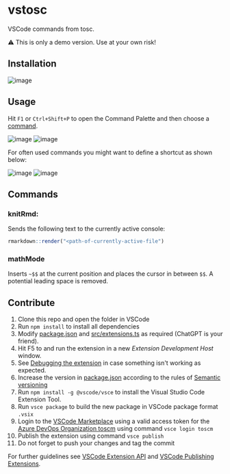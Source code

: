 # vstosc

VSCode commands from tosc.

⚠️ This is only a demo version. Use at your own risk!

## Installation

![image](https://github.com/toscm/vstosc/assets/12760468/81d9d3e7-78aa-47a3-bf3a-6536970f1d50 )

## Usage

Hit `F1` or `Ctrl+Shift+P` to open the Command Palette and then choose a [command](#commands).

![image](https://github.com/toscm/vstosc/assets/12760468/da1297b3-9671-4e8c-8f74-bca2064762e2)
![image](https://github.com/toscm/vstosc/assets/12760468/03343a69-bc56-4e2a-82db-bf32fd924d51)

For often used commands you might want to define a shortcut as shown below:

![image](https://github.com/toscm/vstosc/assets/12760468/45201d5b-1555-4485-b7c6-6658fdc3841f)
![image](https://github.com/toscm/vstosc/assets/12760468/f24fcc2f-677d-474e-8129-6ef3fa99988a)

## Commands

### knitRmd:

Sends the following text to the currently active console:

```R
rmarkdown::render("<path-of-currently-active-file")
```

### mathMode

Inserts `~$$` at the current position and places the cursor in between `$$`. A potential leading space is removed.

## Contribute

1. Clone this repo and open the folder in VSCode
2. Run `npm install` to install all dependencies
3. Modify [package.json](package.json) and [src/extensions.ts](src/extensions.ts) as required (ChatGPT is your friend).
4. Hit F5 to and run the extension in a new *Extension Development Host* window.
5. See [Debugging the extension](https://code.visualstudio.com/api/get-started/your-first-extension#debugging-the-extension) in case something isn't working as expected.
6. Increase the version in [package.json](package.json) according to the rules of [Semantic versioning](https://semver.org/)
7. Run `npm install -g @vscode/vsce` to install the Visual Studio Code Extension Tool.
8. Run `vsce package` to build the new package in VSCode package format `.vsix`
9. Login to the [VSCode Marketplace](https://marketplace.visualstudio.com/manage/publishers/toscm) using a valid access token for the [Azure DevOps Organization toscm](https://dev.azure.com/toscm/) using command `vsce login toscm`
10. Publish the extension using command `vsce publish`
11. Do not forget to push your changes and tag the commit


For further guidelines see [VSCode Extension API](https://code.visualstudio.com/api) and [VSCode Publishing Extensions](https://code.visualstudio.com/api/working-with-extensions/publishing-extension).

